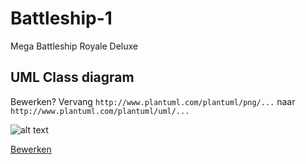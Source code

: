# Battleship-1
Mega Battleship Royale Deluxe

## UML Class diagram
Bewerken? Vervang ``http://www.plantuml.com/plantuml/png/...`` naar ``http://www.plantuml.com/plantuml/uml/...``

![alt text](http://www.plantuml.com/plantuml/png/hLXVJ-Cu47_Ffx1qBw0hLLc9UuWuj0izMAJbM55qk_TqcYQJrDeqZkm9VvRTxtxs97K3gMbMXGVg-JC_ZtyPUvoyDmIQwcKH6IHHmX9D1GdEi08DfBI8uyWaKA1OmeCuF9fCnBrCQH55LpBHogYCulXh2N5yhctmlTBVulZ2ZiJnZuC3SOKvd09HWMOXgnlrQ96cMDGFs7WTHbUdDzCu_giaIH9D73kvYHyMliLZHa03iJe1lQm-5_28cd422VTZJXMG_Jal48aZ0w2Xm0zpGneISg8OZt-SY83ZfViDeaYTQCZe3BIMgCN10GDjcJ6CjwPmPwXPechQ7QMUBq7B4dT6uYSLnv2cbkxNsHPH40GIKlgnHMkbC5pZzajWdDoM09PR8Hhc6yOELD8Ek86AUZD8hgotG_CLrd_gvnho9PRKUblHIe7jUcatV88mB_0rc2z0g8VYH65RiwBm8NscIiAI_E0AIiXH3qOSMy2nnnjVQAWMCd5qLLeIdW8bYrv-VXzUQ9dkdc4OStYEs-6672az51VDhepZpwRWJ060SwbbcG-4Y982Z15RElDJ97wxB6qy5F8xxksBMDmfYn_zz02Xdcn3nU-VfA7ZfdUTYERNX6CRXoRIa5iCtp8wOg8AfPqiIn9AfyY2PsxU3foomqRcXspW9flnMUhaPjQzrOHu_xUTSoJMyfcRT2JSb1NxNhk9zrqif2d3xNL0WoG5shrRxW4JnUtYX5TXEBK6csVwaAPxR6VpipbiOgWpIF3rDlIqugt0CgT5XzLCgv8kbv1tgLxAzALg3iatrd5o7oKzBmXewqlmeeTiXRTEgOlTq7Qc4QXJk4xtj4hqf-YjWLCVsDMyyvPMvVt2_QTnsTfKmlc5cnLpV84bQY1aOjQ4ZqIFRbPvihsYI_L-5t6A6TG5lQ26INsX4nl2rYHnn5hSvEnfO5ylRN9bKjcDH-576xmzzRbZ2sFoA53ouVRWY_qBlnGvQOPKLxUoGEEhqAcd6kxtdZSoaJmJHwBJbOHPZ_SvNg6vf7DRswi4_C4n4dpItDPLWSSs6JxMJav4jhfKk3pcIXLRSTnA-8NmQsVyxuY3nK9f-Trc38N7yqzWI_TZcbOIrog_H3QJB53cYtPoaWNER5TYgJFZTPOPR7tkK9DCLhhzNXBX3iffUFdD4sd0iS5zQ7mUVGtuDBU-Y3RTOtLPcUATJ71LCdchTHw1SX726NtF_Yzt__cF3RVuGBN6TzFcwPxMHAfyRi07kL5VGMrmaq6ZgPSRBOM2rD8zIpGYc_v1jmtV2QNddvMH95LNtSrfWvap2rkRDFhsH9N6DN9NwDTwpdjL_2cE9ja6wqUkWhMvCPWACRNAm_4HQtb7IFEfMPurP50OPE9LRThF3ai_T8RrvuYy7RtqhpJUIIkkLJu_BgPRq3dIAlt3FoQJJNQ_WCE9TN1LoLN5lNFJnQzttGXT_tdxyC9jYtNZ6qm8ojoQ2fK0ixthKTVVBODUk9viGC0_y6Rb8Y8iwwKOyWc95sy7cgviJ2JQvnxn_RSPkBtXydwFPLelY_y1 "UML ontwerp")

[Bewerken](http://www.plantuml.com/plantuml/png/hLXVJ-Cu47_Ffx1qBw0hLLc9UuWuj0izMAJbM55qk_TqcYQJrDeqZkm9VvRTxtxs97K3gMbMXGVg-JC_ZtyPUvoyDmIQwcKH6IHHmX9D1GdEi08DfBI8uyWaKA1OmeCuF9fCnBrCQH55LpBHogYCulXh2N5yhctmlTBVulZ2ZiJnZuC3SOKvd09HWMOXgnlrQ96cMDGFs7WTHbUdDzCu_giaIH9D73kvYHyMliLZHa03iJe1lQm-5_28cd422VTZJXMG_Jal48aZ0w2Xm0zpGneISg8OZt-SY83ZfViDeaYTQCZe3BIMgCN10GDjcJ6CjwPmPwXPechQ7QMUBq7B4dT6uYSLnv2cbkxNsHPH40GIKlgnHMkbC5pZzajWdDoM09PR8Hhc6yOELD8Ek86AUZD8hgotG_CLrd_gvnho9PRKUblHIe7jUcatV88mB_0rc2z0g8VYH65RiwBm8NscIiAI_E0AIiXH3qOSMy2nnnjVQAWMCd5qLLeIdW8bYrv-VXzUQ9dkdc4OStYEs-6672az51VDhepZpwRWJ060SwbbcG-4Y982Z15RElDJ97wxB6qy5F8xxksBMDmfYn_zz02Xdcn3nU-VfA7ZfdUTYERNX6CRXoRIa5iCtp8wOg8AfPqiIn9AfyY2PsxU3foomqRcXspW9flnMUhaPjQzrOHu_xUTSoJMyfcRT2JSb1NxNhk9zrqif2d3xNL0WoG5shrRxW4JnUtYX5TXEBK6csVwaAPxR6VpipbiOgWpIF3rDlIqugt0CgT5XzLCgv8kbv1tgLxAzALg3iatrd5o7oKzBmXewqlmeeTiXRTEgOlTq7Qc4QXJk4xtj4hqf-YjWLCVsDMyyvPMvVt2_QTnsTfKmlc5cnLpV84bQY1aOjQ4ZqIFRbPvihsYI_L-5t6A6TG5lQ26INsX4nl2rYHnn5hSvEnfO5ylRN9bKjcDH-576xmzzRbZ2sFoA53ouVRWY_qBlnGvQOPKLxUoGEEhqAcd6kxtdZSoaJmJHwBJbOHPZ_SvNg6vf7DRswi4_C4n4dpItDPLWSSs6JxMJav4jhfKk3pcIXLRSTnA-8NmQsVyxuY3nK9f-Trc38N7yqzWI_TZcbOIrog_H3QJB53cYtPoaWNER5TYgJFZTPOPR7tkK9DCLhhzNXBX3iffUFdD4sd0iS5zQ7mUVGtuDBU-Y3RTOtLPcUATJ71LCdchTHw1SX726NtF_Yzt__cF3RVuGBN6TzFcwPxMHAfyRi07kL5VGMrmaq6ZgPSRBOM2rD8zIpGYc_v1jmtV2QNddvMH95LNtSrfWvap2rkRDFhsH9N6DN9NwDTwpdjL_2cE9ja6wqUkWhMvCPWACRNAm_4HQtb7IFEfMPurP50OPE9LRThF3ai_T8RrvuYy7RtqhpJUIIkkLJu_BgPRq3dIAlt3FoQJJNQ_WCE9TN1LoLN5lNFJnQzttGXT_tdxyC9jYtNZ6qm8ojoQ2fK0ixthKTVVBODUk9viGC0_y6Rb8Y8iwwKOyWc95sy7cgviJ2JQvnxn_RSPkBtXydwFPLelY_y1 "bewerken")
